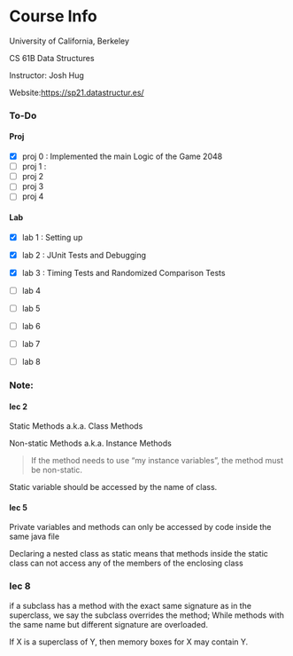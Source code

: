 # Course Info
University of California, Berkeley

CS 61B Data Structures

Instructor: Josh Hug

Website:https://sp21.datastructur.es/

### To-Do
#### Proj
- [x] proj 0 : Implemented the main Logic of the Game 2048
- [ ] proj 1 :  
- [ ] proj 2
- [ ] proj 3
- [ ] proj 4

#### Lab 
- [x] lab 1 : Setting up
- [x] lab 2 : JUnit Tests and Debugging
- [x] lab 3 : Timing Tests and Randomized Comparison Tests
- [ ] lab 4
- [ ] lab 5
- [ ] lab 6
- [ ] lab 7
- [ ] lab 8



### Note:

#### lec 2

Static Methods a.k.a. Class Methods

Non-static Methods a.k.a. Instance Methods

> If the method needs to use “my instance variables”, the method must be non-static.

Static variable should be accessed by the name of class.

#### lec 5  

Private variables and methods can only be accessed by code inside the same java file

Declaring a nested class as static means that methods inside the static class can not
access any of the members of 
the enclosing class

### lec 8 
if a subclass has a method with the exact same signature
as in the superclass, we say the subclass overrides the method;
While methods with the same name but different signature are overloaded.

If X is a superclass of Y, then memory boxes for X may contain Y.

